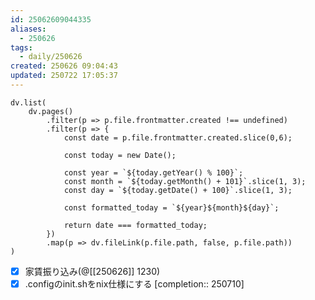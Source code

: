 ```yaml
---
id: 25062609044335
aliases:
  - 250626
tags:
  - daily/250626
created: 250626 09:04:43
updated: 250722 17:05:37
---
```

```dataviewjs
dv.list(
	dv.pages()
		.filter(p => p.file.frontmatter.created !== undefined)
		.filter(p => {
			const date = p.file.frontmatter.created.slice(0,6);
			
			const today = new Date();
			
			const year = `${today.getYear() % 100}`;
			const month = `${today.getMonth() + 101}`.slice(1, 3);
			const day = `${today.getDate() + 100}`.slice(1, 3);
			
			const formatted_today = `${year}${month}${day}`;
			
			return date === formatted_today;
		})
		.map(p => dv.fileLink(p.file.path, false, p.file.path))
)
```

- [x] 家賃振り込み(@[[250626]] 1230)
- [x] .configのinit.shをnix仕様にする [completion:: 250710]